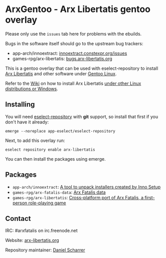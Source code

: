 # ArxGentoo - Arx Libertatis gentoo overlay

Please only use the `issues` tab here for problems with the ebuilds.

Bugs in the software itself should go to the upstream bug trackers:

* app-arch/innoextract: [innoextract.constexpr.org/issues](https://innoextract.constexpr.org/issues)
* games-rpg/arx-libertatis: [bugs.arx-libertatis.org](https://bugs.arx-libertatis.org/)

This is a gentoo overlay that can be used with eselect-repository to install [Arx Libertatis](https://arx-libertatis.org/) and other software under [Gentoo Linux](https://gentoo.org/).

Refer to the [Wiki](https://wiki.arx-libertatis.org/) on how to install Arx Libertatis [under other Linux distributions or Windows](https://wiki.arx-libertatis.org/Download_and_installation).

## Installing

You will need [eselect-repository](https://github.com/projg2/eselect-repository/) with **git** support, so install that first if you don't have it already:

    emerge --noreplace app-eselect/eselect-repository

Next, to add this overlay run:

    eselect repository enable arx-libertatis

You can then install the packages using emerge.

## Packages

* `app-arch/innoextract`: [A tool to unpack installers created by Inno Setup](https://constexpr.org/innoextract/)
* `games-rpg/arx-fatalis-data`: [Arx Fatalis data](https://web.archive.org/web/20180201053030/https://www.arkane-studios.com/uk/arx.php)
* `games-rpg/arx-libertatis`: [Cross-platform port of Arx Fatalis, a first-person role-playing game](https://arx-libertatis.org/)

## Contact

IRC: \#arxfatalis on irc.freenode.net

Website: [arx-libertatis.org](https://arx-libertatis.org/)

Repository maintainer: [Daniel Scharrer](https://constexpr.org/)
